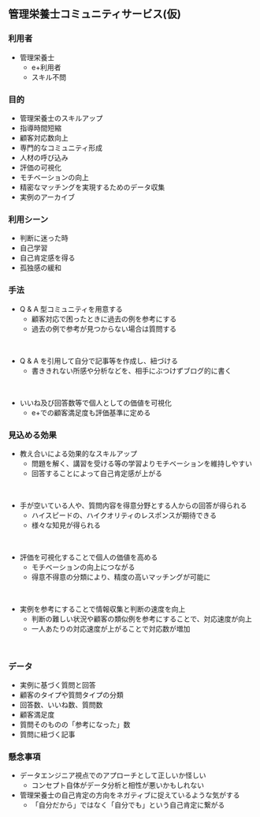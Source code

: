 ## 管理栄養士コミュニティサービス(仮)

### 利用者
* 管理栄養士
  * e+利用者
  * スキル不問

### 目的
* 管理栄養士のスキルアップ
* 指導時間短縮
* 顧客対応数向上
* 専門的なコミュニティ形成
* 人材の呼び込み
* 評価の可視化
* モチベーションの向上
* 精密なマッチングを実現するためのデータ収集
* 実例のアーカイブ

### 利用シーン
* 判断に迷った時
* 自己学習
* 自己肯定感を得る
* 孤独感の緩和

### 手法

* Q & A 型コミュニティを用意する
  * 顧客対応で困ったときに過去の例を参考にする
  * 過去の例で参考が見つからない場合は質問する
<br>

* Q & A を引用して自分で記事等を作成し、紐づける
  * 書ききれない所感や分析などを、相手にぶつけずブログ的に書く
<br>

* いいね及び回答数等で個人としての価値を可視化
  * e+での顧客満足度も評価基準に定める

### 見込める効果
* 教え合いによる効果的なスキルアップ
  * 問題を解く、講習を受ける等の学習よりモチベーションを維持しやすい
  * 回答することによって自己肯定感が上がる
<br>

* 手が空いている人や、質問内容を得意分野とする人からの回答が得られる
  * ハイスピードの、ハイクオリティのレスポンスが期待できる
  * 様々な知見が得られる
<br>

* 評価を可視化することで個人の価値を高める
  * モチベーションの向上につながる
  * 得意不得意の分類により、精度の高いマッチングが可能に
<br>

* 実例を参考にすることで情報収集と判断の速度を向上
  *  判断の難しい状況や顧客の類似例を参考にすることで、対応速度が向上
  *  一人あたりの対応速度が上がることで対応数が増加
<br> 

### データ
* 実例に基づく質問と回答
* 顧客のタイプや質問タイプの分類
* 回答数、いいね数、質問数
* 顧客満足度
* 質問そのものの「参考になった」数
* 質問に紐づく記事

### 懸念事項
* データエンジニア視点でのアプローチとして正しいか怪しい
  * コンセプト自体がデータ分析と相性が悪いかもしれない
* 管理栄養士の自己肯定の方向をネガティブに捉えているような気がする
  * 「自分だから」ではなく「自分でも」という自己肯定に繋がる
